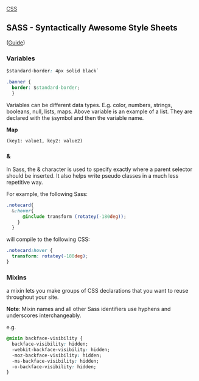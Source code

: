 [CSS](CSS.md)

## SASS - Syntactically Awesome Style Sheets
([Guide](http://sass-lang.com/guide))

### Variables

```css
$standard-border: 4px solid black`

.banner {
  border: $standard-border;
  }
```

Variables can be different data types. E.g. color, numbers, strings, booleans, null, lists, maps. Above variable is an example of a list. They are declared with the `$`symbol and then the variable name.

**Map**

`(key1: value1, key2: value2)`


### &
In Sass, the & character is used to specify exactly where a parent selector should be inserted. It also helps write pseudo classes in a much less repetitive way.

For example, the following Sass:

```css
.notecard{
  &:hover{
      @include transform (rotatey(-180deg));  
    }
  }
```

will compile to the following CSS:

```css
.notecard:hover {
  transform: rotatey(-180deg);
}
```

### Mixins

a mixin lets you make groups of CSS declarations that you want to reuse throughout your site.

**Note**: Mixin names and all other Sass identifiers use hyphens and underscores interchangeably.

e.g.

```css
@mixin backface-visibility {
  backface-visibility: hidden;
  -webkit-backface-visibility: hidden;
  -moz-backface-visibility: hidden;
  -ms-backface-visibility: hidden;
  -o-backface-visibility: hidden;
}
```
